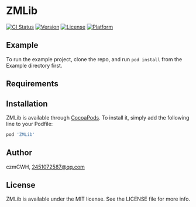 # ZMLib

[![CI Status](https://img.shields.io/travis/czmCWH/ZMLib.svg?style=flat)](https://travis-ci.org/czmCWH/ZMLib)
[![Version](https://img.shields.io/cocoapods/v/ZMLib.svg?style=flat)](https://cocoapods.org/pods/ZMLib)
[![License](https://img.shields.io/cocoapods/l/ZMLib.svg?style=flat)](https://cocoapods.org/pods/ZMLib)
[![Platform](https://img.shields.io/cocoapods/p/ZMLib.svg?style=flat)](https://cocoapods.org/pods/ZMLib)

## Example

To run the example project, clone the repo, and run `pod install` from the Example directory first.

## Requirements

## Installation

ZMLib is available through [CocoaPods](https://cocoapods.org). To install
it, simply add the following line to your Podfile:

```ruby
pod 'ZMLib'
```

## Author

czmCWH, 2451072587@qq.com

## License

ZMLib is available under the MIT license. See the LICENSE file for more info.
